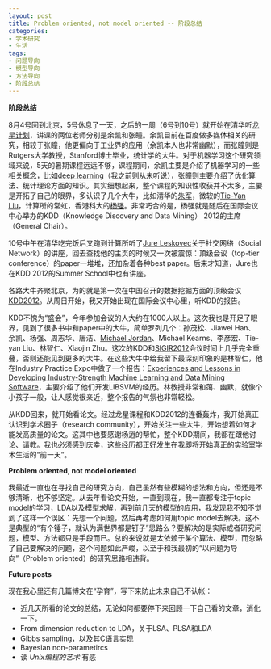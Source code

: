 ```yaml
---
layout: post
title: Problem oriented, not model oriented -- 阶段总结
categories: 
- 学术研究
- 生活
tags: 
- 问题导向
- 模型导向
- 方法导向
- 阶段总结
---
```


**阶段总结**

8月4号回到北京，5号休息了一天，之后的一周（6号到10号）就开始在清华听[龙星计划](http://bigeye.au.tsinghua.edu.cn/DragonStar2012/registration.html)，讲课的两位老师分别是余凯和张瞳。余凯目前在百度做多媒体相关的研究，相较于张瞳，他更偏向于工业界的应用（余凯本人也非常幽默），而张瞳则是Rutgers大学教授，Stanford博士毕业，统计学的大牛。对于机器学习这个研究领域来说，5天的暑期课程远远不够，课程期间，余凯主要是介绍了机器学习的一些相关概念，比如[deep learning](http://deeplearning.net/)（我之前则从未听说），张瞳则主要介绍了优化算法、统计理论方面的知识。其实细想起来，整个课程的知识性收获并不太多，主要是开拓了自己的眼界，多认识了几个大牛，比如清华的[朱军](http://www.ml-thu.net/~jun/)，微软的[Tie-Yan Liu](http://research.microsoft.com/en-us/people/tyliu/)，计算所的常虹，香港科大的[杨强](http://www.cse.ust.hk/~qyang/)。非常巧合的是，杨强就是随后在国际会议中心举办的KDD（Knowledge Discovery and Data Mining） 2012的主席（General Chair）。

10号中午在清华吃完饭后又跑到计算所听了[Jure Leskovec](http://cs.stanford.edu/people/jure/)关于社交网络（Social Network）的讲座，回去查找他的主页的时候又一次被震惊：顶级会议（top-tier conference）的paper一堆堆，还加杂着各种best paper。后来才知道，Jure也在KDD 2012的Summer School中也有讲座。

各路大牛齐聚北京，为的就是第一次在中国召开的数据挖掘方面的顶级会议[KDD2012](http://kdd2012.sigkdd.org/)。从周日开始，我又开始出现在国际会议中心里，听KDD的报告。

KDD不愧为“盛会”，今年参加会议的人大约在1000人以上。这次我也是开足了眼界，见到了很多书中和paper中的大牛，简单罗列几个：孙茂松、Jiawei Han、 余凯、杨强、周志华、唐洁、[Michael Jordan](http://www.cs.berkeley.edu/~jordan/)、Michael Kearns、李彦宏、Tie-yan Liu、林智仁、Xiaojin Zhu。这次的KDD和[SIGIR2012](http://www.sigir.org/sigir2012/)会议时间上几乎完全重叠，否则还能见到更多的大牛。在这些大牛中给我留下最深刻印象的是林智仁，他在Industry Practice Expo中做了一个报告：[Experiences and Lessons in Developing Industry-Strength Machine Learning and Data Mining Software](http://kdd2012.sigkdd.org/indexpo.shtml#lin)，主要介绍了他们开发LIBSVM的经历。林教授非常和蔼、幽默，就像个小孩子一般，让人感觉很亲近，整个报告的气氛也非常轻松。

从KDD回来，就开始看论文。经过龙星课程和KDD2012的连番轰炸，我开始真正认识到学术圈子（research community），开始关注一些大牛，开始想着如何才能发高质量的论文。这其中也要感谢杨逍的帮忙，整个KDD期间，我都在跟他讨论、请教。我也必须感到庆幸，这些经历都正好发生在我即将开始真正的实验室学术生活的“前一天”。

**Problem oriented, not model oriented**

我最近一直也在寻找自己的研究方向，自己虽然有些模糊的想法和方向，但还是不够清晰，也不够坚定。从去年看论文开始，一直到现在，我一直都专注于topic model的学习，LDA以及模型求解，再到前几天的模型的应用，我发现我不知不觉到了这样一个误区：先想一个问题，然后再考虑如何用topic model去解决。这不是典型的“有个锤子，就认为满世界都是钉子”思路么？要解决的是实际或者研究问题，模型、方法都只是手段而已。总的来说就是太依赖于某个算法、模型，而忽略了自己要解决的问题，这个问题如此严峻，以至于和我最初的“以问题为导向”（Problem oriented）的研究思路相违背。

**Future posts**

现在我心里还有几篇博文在“孕育”，写下来防止未来自己不认帐：
* 近几天所看的论文的总结，无论如何都要停下来回顾一下自己看的文章，消化一下。
* From dimension reduction to LDA，关于LSA、PLSA和LDA
* Gibbs sampling，以及其C语言实现
* Bayesian non-parametircs
* 读 *Unix编程的艺术* 有感
